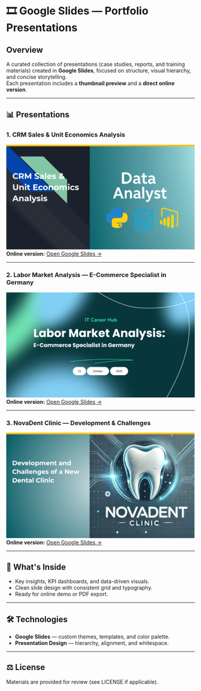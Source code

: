 # 🎞 Google Slides — Portfolio Presentations

## Overview
A curated collection of presentations (case studies, reports, and training materials) created in **Google Slides**, focused on structure, visual hierarchy, and concise storytelling.  
Each presentation includes a **thumbnail preview** and a **direct online version**.

---

## 📊 Presentations

### 1. CRM Sales & Unit Economics Analysis
![CRM Sales & Unit Economics Analysis](./GoogleSlides/crmanalysis.png)  
**Online version:** [Open Google Slides →](https://docs.google.com/presentation/d/1SH0w7UYw_HYKaKnhBr51evCfujKKjoSGeeqDeCDze8M/edit?usp=sharing)

---

### 2. Labor Market Analysis — E-Commerce Specialist in Germany
![E-Commerce Specialist Presentation](./GoogleSlides/e-commerce.png)  
**Online version:** [Open Google Slides →](https://docs.google.com/presentation/d/1Q2AZzQwl4hU1IaXS3eB96c8rpLdnz2zKd3ZIF6h-KeM/edit?usp=sharing)

---

### 3. NovaDent Clinic — Development & Challenges
![NovaDent Clinic Presentation](./GoogleSlides/Dental_Clinic.png)  
**Online version:** [Open Google Slides →](https://docs.google.com/presentation/d/1x4QbJHiac2UlCR8AsrkFj8n_tV9ldvlRQwJjcohxBlI/edit?usp=sharing)

---

## 🧠 What's Inside
- Key insights, KPI dashboards, and data-driven visuals.  
- Clean slide design with consistent grid and typography.  
- Ready for online demo or PDF export.

---

## 🛠 Technologies
- **Google Slides** — custom themes, templates, and color palette.  
- **Presentation Design** — hierarchy, alignment, and whitespace.

---


## ⚖️ License
Materials are provided for review (see LICENSE if applicable).
